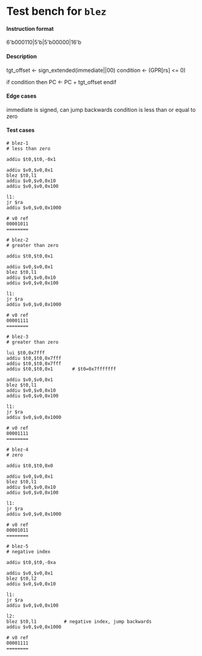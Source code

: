 # Test bench for `blez`

#### Instruction format

6'b000110|5'b<rs>|5'b00000|16'b<immediate>

#### Description

tgt_offset <- sign_extended(immediate||00)
condition <- (GPR[rs] <= 0)

if condition then
    PC <- PC + tgt_offset
endif

#### Edge cases

immediate is signed, can jump backwards
condition is less than or equal to zero

#### Test cases

```assembly
# blez-1
# less than zero

addiu $t0,$t0,-0x1

addiu $v0,$v0,0x1
blez $t0,l1
addiu $v0,$v0,0x10
addiu $v0,$v0,0x100

l1:
jr $ra
addiu $v0,$v0,0x1000

# v0 ref
00001011
========
```

```assembly
# blez-2
# greater than zero

addiu $t0,$t0,0x1

addiu $v0,$v0,0x1
blez $t0,l1
addiu $v0,$v0,0x10
addiu $v0,$v0,0x100

l1:
jr $ra
addiu $v0,$v0,0x1000

# v0 ref
00001111
========
```

```assembly
# blez-3
# greater than zero

lui $t0,0x7fff
addiu $t0,$t0,0x7fff
addiu $t0,$t0,0x7fff
addiu $t0,$t0,0x1       # $t0=0x7fffffff

addiu $v0,$v0,0x1
blez $t0,l1
addiu $v0,$v0,0x10
addiu $v0,$v0,0x100

l1:
jr $ra
addiu $v0,$v0,0x1000

# v0 ref
00001111
========
```

```assembly
# blez-4
# zero

addiu $t0,$t0,0x0

addiu $v0,$v0,0x1
blez $t0,l1
addiu $v0,$v0,0x10
addiu $v0,$v0,0x100

l1:
jr $ra
addiu $v0,$v0,0x1000

# v0 ref
00001011
========
```

```assembly
# blez-5
# negative index

addiu $t0,$t0,-0xa

addiu $v0,$v0,0x1
blez $t0,l2
addiu $v0,$v0,0x10

l1:
jr $ra
addiu $v0,$v0,0x100

l2:
blez $t0,l1          # negative index, jump backwards
addiu $v0,$v0,0x1000

# v0 ref
00001111
========
```
